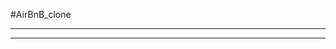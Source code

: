 #AirBnB_clone

----------------------------------------------------------------






---------------------------------------------------------------
